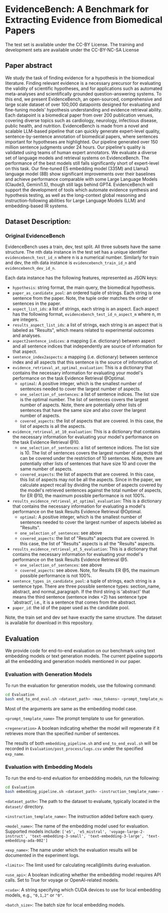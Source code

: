 # EvidenceBench: A Benchmark for Extracting Evidence from Biomedical Papers

The test set is available under the CC-BY License. The training and development sets are available under the CC-BY-NC-SA License

## Paper abstract
We study the task of finding evidence for a hypothesis in the biomedical literature. Finding relevant evidence is a necessary precursor for evaluating the validity of scientific hypotheses, and for applications such as automated meta-analyses and scientifically grounded question-answering systems. To this end, we present EvidenceBench, an open-sourced, comprehensive and large scale dataset of over 100,000 datapoints designed for evaluating and fine-tuning models' hypothesis understanding and evidence retrieval ability. Each datapoint is a biomedical paper from over 200 publication venues, covering diverse topics such as cardiology, neurology, infectious disease, public health, and nutrition. EvidenceBench is made from a novel and scalable LLM-based pipeline that can quickly generate expert-level quality, sentence-by-sentence annotation of biomedical papers, where sentences important for hypotheses are highlighted. Our pipeline generated over 150 million sentence judgments under 24 hours. Our pipeline's quality is validated using teams of human expert annotators. We evaluate a diverse set of language models and retrieval systems on EvidenceBench. The performance of the best models still falls significantly short of expert-level on this task. Our fine-tuned E5 embedding model (335M) and Llama3 language model (8B) show significant improvements over their baselines and achieve performance comparable with some Large Language Models (Claude3, Gemini1.5), though still lags behind GPT4.  EvidenceBench will support the development of tools which automate evidence synthesis and hypothesis testing, as well as the long-context global reasoning and instruction-following abilities for Large Language Models (LLM) and embedding-based IR systems. 

## Dataset Description:

### Original EvidenceBench

EvidenceBench uses a train, dev, test split. All three subsets have the same structure. The nth data instance in the test set has a unique identifier `evidencebench_test_id_n` where n is a numerical number. Similarly for train and dev, the nth data instance is `evidencebench_train_id_n` and `evidencebench_dev_id_n`.

Each data instance has the following features, represented as JSON keys:
- `hypothesis`: string format, the main query, the biomedical hypothesis.
- `paper_as_candidate_pool`: an ordered tuple of strings. Each string is one sentence from the paper. Note, the tuple order matches the order of sentences in the paper.
- `aspect_list_ids`: a list of strings, each string is an aspect. Each aspect has the following format, `evidencebench_test_id_n_aspect_m` where n, m are integers.
- `results_aspect_list_ids`: a list of strings, each string is an aspect that is labeled as "Results", which means related to experimental outcomes and analyses.
- `aspect2sentence_indices`: a mapping (i.e. dictionary) between aspect and all sentence indices that independently are source of information for that aspect.
- `sentence_index2aspects`: a mapping (i.e. dictionary) between sentence index and all aspects that this sentence is the source of information of.
- `evidence_retrieval_at_optimal_evaluation`: This is a dictionary that contains the necessary information for evaluating your model's performance on the task Evidence Retrieval @Optimal.
  - `optimal`: A positive integer, which is the smallest number of sentences needed to cover the largest number of aspects.
  - `one_selection_of_sentences`: a list of sentence indices. The list size is the optimal number. The list of sentences covers the largest number of aspects. Note, there are potentially other lists of sentences that have the same size and also cover the largest number of aspects.
  - `covered_aspects`: the list of aspects that are covered. In this case, the list of aspects is all the aspects.
- `evidence_retrieval_at_10_evaluation`: This is a dictionary that contains the necessary information for evaluating your model's performance on the task Evidence Retrieval @10.
  - `one_selection_of_sentences`: a list of sentence indices. The list size is 10. The list of sentences covers the largest number of aspects that can be covered under the restriction of 10 sentences. Note, there are potentially other lists of sentences that have size 10 and cover the same number of aspects.
  - `covered_aspects`: the list of aspects that are covered. In this case, this list of aspects may not be all the aspects. Since in the paper, we calculate aspect recall by dividing the number of aspects covered by the model's retrieved sentences against the total number of aspects, for ER @10, the maximum possible performance is not 100%.
- `results_evidence_retrieval_at_optimal_evaluation`: This is a dictionary that contains the necessary information for evaluating a model's performance on the task Results Evidence Retrieval @Optimal.
  - `optimal`: A positive integer, which is the smallest number of sentences needed to cover the largest number of aspects labeled as "Results".
  - `one_selection_of_sentences`: see above
  - `covered_aspects`: the list of "Results" aspects that are covered. In this case, the list of "Results" aspects is all the "Results" aspects.
- `results_evidence_retrieval_at_5_evaluation`: This is a dictionary that contains the necessary information for evaluating your model's performance on the task Results Evidence Retrieval @5.
  - `one_selection_of_sentences`: see above
  - `covered_aspects`: see above. Note, for Results ER @5, the maximum possible performance is not 100%.
- `sentence_types_in_candidate_pool`: a tuple of strings, each string is a sentence type. There are three possible sentence types: section_name, abstract, and normal_paragraph. If the third string is 'abstract' that means the third sentence (sentence index =2) has sentence type 'abstract', i.e., it is a sentence that comes from the abstract.
- `paper_id`: the id of the paper used as the candidate pool.

Note, the train set and dev set have exactly the same structure. The dataset is available for download in this repository.


## Evaluation

We provide code for end-to-end evaluation on our benchmark using text embedding models or text generation models. The current pipeline supports all the embedding and generation models mentioned in our paper.



### Evaluation with Generation Models


To run the evaluation for generation models, use the following command:

```bash
cd Evaluation
bash end_to_end_eval.sh <dataset_path> <max_tokens> <prompt_template_name> <model_name> <exp_name> -1 <limits> <regeneration> False
```

Most of the arguments are same as the embedding model case.

`<prompt_template_name>` The prompt template to use for generation.

`<regeneration>` A boolean indicating whether the model will regenerate if it retrieves more than the specified number of sentences.

The results of both `embedding_pipeline.sh` and `end_to_end_eval.sh` will be recorded in `Evaluation/post_process/logs.csv` under the specified `exp_name`.


### Evaluation with Embedding Models

To run the end-to-end evluation for embeddding models, run the following:

```bash
cd Evaluation
bash embedding_pipeline.sh <dataset_path> <instruction_template_name> <model_name> <exp_name> <limits> <use_api> <cuda> <batch_size>
```

`<dataset_path>`: The path to the dataset to evaluate, typically located in the `dataset/` directory.

`<instruction_template_name>`: The instruction added before each query.

`<model_name>`: The name of the embedding model used for evaluation. Supported models include: `['e5', 'e5_mistral', 'voyage-large-2-instruct', 'text-embedding-3-small', 'text-embedding-3-large', 'text-embedding-ada-002']`

`<exp_name>`: The name under which the evaluation results will be documented in the experiment logs.

`<limits>`: The limit used for calculating recall@limits during evaluation.

`<use_api>`: A boolean indicating whether the embedding model requires API calls. Set to True for voyage or OpenAI-related models.

`<cuda>`: A string specifying which CUDA devices to use for local embedding models, e.g., `"0,1,2"` or `"0"`.

`<batch_size>`: The batch size for local embedding models.

